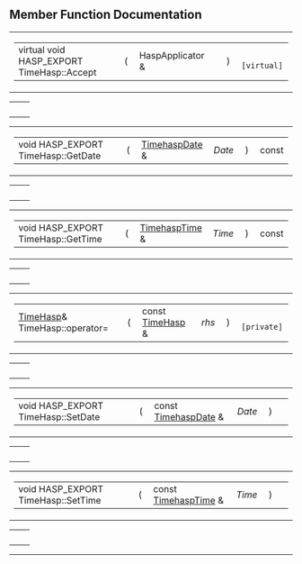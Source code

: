 ## Member Function Documentation

<span id="a6fe5c9e6470f24f670ae8e2f55033fa" class="anchor"></span>

<table class="mdTable" data-cellpadding="2" data-cellspacing="0">
<colgroup>
<col style="width: 100%" />
</colgroup>
<tbody>
<tr>
<td class="mdRow"><table data-cellpadding="0" data-cellspacing="0" data-border="0">
<tbody>
<tr>
<td class="md" data-nowrap="" data-valign="top">virtual void HASP_EXPORT TimeHasp::Accept</td>
<td class="md" data-valign="top">( </td>
<td class="md" data-nowrap="" data-valign="top">HaspApplicator &amp; </td>
<td class="mdname1" data-valign="top" data-nowrap=""></td>
<td class="md" data-valign="top"> ) </td>
<td class="md" data-nowrap=""><code> [virtual]</code></td>
</tr>
</tbody>
</table></td>
</tr>
</tbody>
</table>

|     |     |
|-----|-----|
|     |     |

<span id="4bcfa181f134dab3f37fd3938553f3bd" class="anchor"></span>

<table class="mdTable" data-cellpadding="2" data-cellspacing="0">
<colgroup>
<col style="width: 100%" />
</colgroup>
<tbody>
<tr>
<td class="mdRow"><table data-cellpadding="0" data-cellspacing="0" data-border="0">
<tbody>
<tr>
<td class="md" data-nowrap="" data-valign="top">void HASP_EXPORT TimeHasp::GetDate</td>
<td class="md" data-valign="top">( </td>
<td class="md" data-nowrap="" data-valign="top"><a href="classTimehaspDate.md" class="el">TimehaspDate</a> &amp; </td>
<td class="mdname1" data-valign="top" data-nowrap=""><em>Date</em></td>
<td class="md" data-valign="top"> ) </td>
<td class="md" data-nowrap="">const</td>
</tr>
</tbody>
</table></td>
</tr>
</tbody>
</table>

|     |     |
|-----|-----|
|     |     |

<span id="2884cb68a429ef45551a15c5bc6817d1" class="anchor"></span>

<table class="mdTable" data-cellpadding="2" data-cellspacing="0">
<colgroup>
<col style="width: 100%" />
</colgroup>
<tbody>
<tr>
<td class="mdRow"><table data-cellpadding="0" data-cellspacing="0" data-border="0">
<tbody>
<tr>
<td class="md" data-nowrap="" data-valign="top">void HASP_EXPORT TimeHasp::GetTime</td>
<td class="md" data-valign="top">( </td>
<td class="md" data-nowrap="" data-valign="top"><a href="classTimehaspTime.md" class="el">TimehaspTime</a> &amp; </td>
<td class="mdname1" data-valign="top" data-nowrap=""><em>Time</em></td>
<td class="md" data-valign="top"> ) </td>
<td class="md" data-nowrap="">const</td>
</tr>
</tbody>
</table></td>
</tr>
</tbody>
</table>

|     |     |
|-----|-----|
|     |     |

<span id="8edd3dbd023aa6310e9d87d5c36178e4" class="anchor"></span>

<table class="mdTable" data-cellpadding="2" data-cellspacing="0">
<colgroup>
<col style="width: 100%" />
</colgroup>
<tbody>
<tr>
<td class="mdRow"><table data-cellpadding="0" data-cellspacing="0" data-border="0">
<tbody>
<tr>
<td class="md" data-nowrap="" data-valign="top"><a href="classTimeHasp.md" class="el">TimeHasp</a>&amp; TimeHasp::operator=</td>
<td class="md" data-valign="top">( </td>
<td class="md" data-nowrap="" data-valign="top">const <a href="classTimeHasp.md" class="el">TimeHasp</a> &amp; </td>
<td class="mdname1" data-valign="top" data-nowrap=""><em>rhs</em></td>
<td class="md" data-valign="top"> ) </td>
<td class="md" data-nowrap=""><code> [private]</code></td>
</tr>
</tbody>
</table></td>
</tr>
</tbody>
</table>

|     |     |
|-----|-----|
|     |     |

<span id="2759d3d07e0a6a4684bdc5ac5f6c34fa" class="anchor"></span>

<table class="mdTable" data-cellpadding="2" data-cellspacing="0">
<colgroup>
<col style="width: 100%" />
</colgroup>
<tbody>
<tr>
<td class="mdRow"><table data-cellpadding="0" data-cellspacing="0" data-border="0">
<tbody>
<tr>
<td class="md" data-nowrap="" data-valign="top">void HASP_EXPORT TimeHasp::SetDate</td>
<td class="md" data-valign="top">( </td>
<td class="md" data-nowrap="" data-valign="top">const <a href="classTimehaspDate.md" class="el">TimehaspDate</a> &amp; </td>
<td class="mdname1" data-valign="top" data-nowrap=""><em>Date</em></td>
<td class="md" data-valign="top"> ) </td>
<td class="md" data-nowrap=""></td>
</tr>
</tbody>
</table></td>
</tr>
</tbody>
</table>

|     |     |
|-----|-----|
|     |     |

<span id="8b6aa366cb5a88b3d5a21b8391b2ec93" class="anchor"></span>

<table class="mdTable" data-cellpadding="2" data-cellspacing="0">
<colgroup>
<col style="width: 100%" />
</colgroup>
<tbody>
<tr>
<td class="mdRow"><table data-cellpadding="0" data-cellspacing="0" data-border="0">
<tbody>
<tr>
<td class="md" data-nowrap="" data-valign="top">void HASP_EXPORT TimeHasp::SetTime</td>
<td class="md" data-valign="top">( </td>
<td class="md" data-nowrap="" data-valign="top">const <a href="classTimehaspTime.md" class="el">TimehaspTime</a> &amp; </td>
<td class="mdname1" data-valign="top" data-nowrap=""><em>Time</em></td>
<td class="md" data-valign="top"> ) </td>
<td class="md" data-nowrap=""></td>
</tr>
</tbody>
</table></td>
</tr>
</tbody>
</table>

|     |     |
|-----|-----|
|     |     |

------------------------------------------------------------------------

